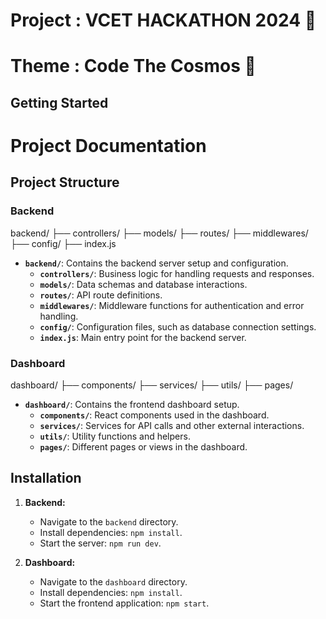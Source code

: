 # Project : VCET HACKATHON 2024 🗿

# Theme : Code The Cosmos 🚀

## Getting Started
# Project Documentation

## Project Structure

### Backend

backend/
├── controllers/
├── models/
├── routes/
├── middlewares/
├── config/
├── index.js

- **`backend/`**: Contains the backend server setup and configuration.
  - **`controllers/`**: Business logic for handling requests and responses.
  - **`models/`**: Data schemas and database interactions.
  - **`routes/`**: API route definitions.
  - **`middlewares/`**: Middleware functions for authentication and error handling.
  - **`config/`**: Configuration files, such as database connection settings.
  - **`index.js`**: Main entry point for the backend server.

### Dashboard

dashboard/
├── components/
├── services/
├── utils/
├── pages/

- **`dashboard/`**: Contains the frontend dashboard setup.
  - **`components/`**: React components used in the dashboard.
  - **`services/`**: Services for API calls and other external interactions.
  - **`utils/`**: Utility functions and helpers.
  - **`pages/`**: Different pages or views in the dashboard.

## Installation

1. **Backend:**
   - Navigate to the `backend` directory.
   - Install dependencies: `npm install`.
   - Start the server: `npm run dev`.

2. **Dashboard:**
   - Navigate to the `dashboard` directory.
   - Install dependencies: `npm install`.
   - Start the frontend application: `npm start`.

